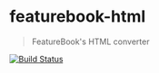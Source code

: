 # featurebook-html

> FeatureBook's HTML converter

[![Build Status](https://travis-ci.org/SOFTWARE-CLINIC/featurebook-html.svg?branch=master)](https://travis-ci.org/SOFTWARE-CLINIC/featurebook-html)
